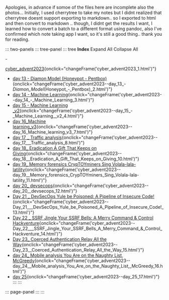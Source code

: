 Apologies, in advance if somoe of the files here are incomplete also the photos... Initially, I used cherrytree to take my notes but I didnt realized that cherrytree doesnt support exporting to markdown.. so I exported to html and then convert to  markdown .. though, I didnt get the results I want, I learned how to convert a batch to a different format using pandoc, also I've confirmed which note taking app I want, so it's still a good thing..  thank you for reading. 



::: two-panels
::: tree-panel
::: tree
**Index** Expand All Collapse All

\-

[cyber_advent2023](#){onclick="changeFrame('cyber_advent2023_1.html')"}

-   [day 13 - Diamon Model (Honeypot -
    Pentbox)](#){onclick="changeFrame('cyber_advent2023--day_13_-_Diamon_Model_(Honeypot_-_Pentbox)_2.html')"}
-   [day 14 - Machine
    Learning](#){onclick="changeFrame('cyber_advent2023--day_14_-_Machine_Learning_3.html')"}
-   [day 15 - Machine Learning
    \_v2](#){onclick="changeFrame('cyber_advent2023--day_15_-_Machine_Learning__v2_4.html')"}
-   [day 16_Machine
    learning_v3](#){onclick="changeFrame('cyber_advent2023--day_16_Machine_learning_v3_7.html')"}
-   [day 17 \_ Traffic
    analysis](#){onclick="changeFrame('cyber_advent2023--day_17___Traffic_analysis_8.html')"}
-   [day 18\_ Eradication A Gift That Keeps on
    Giving](#){onclick="changeFrame('cyber_advent2023--day_18__Eradication_A_Gift_That_Keeps_on_Giving_10.html')"}
-   [day 19\_ Memory forensics CrypTOYminers Sing
    Volala-lala-latility](#){onclick="changeFrame('cyber_advent2023--day_19__Memory_forensics_CrypTOYminers_Sing_Volala-lala-latility_11.html')"}
-   [day 20\_
    devsecops](#){onclick="changeFrame('cyber_advent2023--day_20__devsecops_12.html')"}
-   [Day 21 \_ DevSecOps Yule be Poisoned: A Pipeline of Insecure
    Code!](#){onclick="changeFrame('cyber_advent2023--Day_21___DevSecOps_Yule_be_Poisoned_A_Pipeline_of_Insecure_Code!_13.html')"}
-   [Day 22 \_ SSRF Jingle Your SSRF Bells: A Merry Command & Control
    Hackventure](#){onclick="changeFrame('cyber_advent2023--Day_22___SSRF_Jingle_Your_SSRF_Bells_A_Merry_Command_&_Control_Hackventure_14.html')"}
-   [Day 23\_ Coerced Authentication Relay All the
    Way](#){onclick="changeFrame('cyber_advent2023--Day_23__Coerced_Authentication_Relay_All_the_Way_15.html')"}
-   [day 24\_ Mobile analysis You Are on the Naughty List,
    McGreedy](#){onclick="changeFrame('cyber_advent2023--day_24__Mobile_analysis_You_Are_on_the_Naughty_List,_McGreedy_16.html')"}
-   [day
    25](#){onclick="changeFrame('cyber_advent2023--day_25_17.html')"}
:::
:::

::: page-panel
:::
:::
